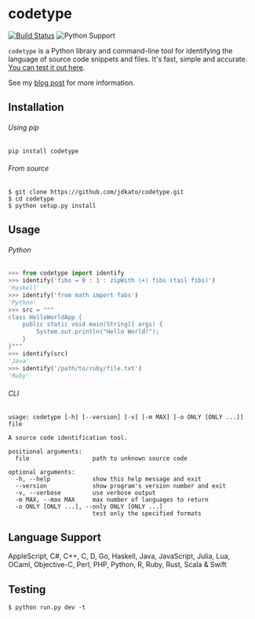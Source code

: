 # codetype

[![Build Status](https://travis-ci.org/jdkato/codetype.svg?branch=master)](https://travis-ci.org/jdkato/codetype)
 ![Python Support](https://img.shields.io/badge/python-2.7,3.4,3.5-blue.svg)

`codetype` is a Python library and command-line tool for identifying the language of source code snippets and files. It's fast, simple and accurate. [You can test it out here](http://jdkato.github.io/codetype/).

See my [blog post](https://jdkato.github.io/2016/08/30/identifying-the-language-of-source-code.html) for more information.

## Installation

###### Using pip

```
pip install codetype
```

###### From source

```
$ git clone https://github.com/jdkato/codetype.git
$ cd codetype
$ python setup.py install
```

## Usage

###### Python

```python
>>> from codetype import identify
>>> identify('fibs = 0 : 1 : zipWith (+) fibs (tail fibs)')
'Haskell'
>>> identify('from math import fabs')
'Python'
>>> src = """
class HelloWorldApp {
    public static void main(String[] args) {
        System.out.println("Hello World!");
    }
}"""
>>> identify(src)
'Java'
>>> identify('/path/to/ruby/file.txt')
'Ruby'
```

###### CLI

```
usage: codetype [-h] [--version] [-v] [-m MAX] [-o ONLY [ONLY ...]] file

A source code identification tool.

positional arguments:
  file                  path to unknown source code

optional arguments:
  -h, --help            show this help message and exit
  --version             show program's version number and exit
  -v, --verbose         use verbose output
  -m MAX, --max MAX     max number of languages to return
  -o ONLY [ONLY ...], --only ONLY [ONLY ...]
                        test only the specified formats
```

## Language Support

AppleScript, C#, C++, C, D, Go, Haskell, Java, JavaScript, Julia, Lua, OCaml, Objective-C, Perl, 
PHP, Python, R, Ruby, Rust, Scala & Swift

## Testing

```
$ python run.py dev -t
```
